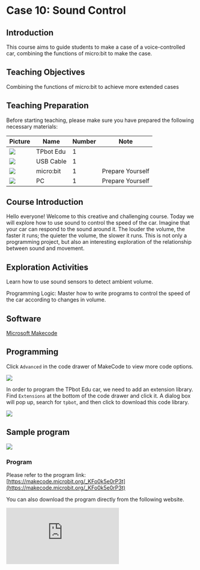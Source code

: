 ﻿---
sidebar_position: 10
sidebar_label: Sound Control
---

# Case 10: Sound Control

## Introduction

This course aims to guide students to make a case of a voice-controlled car, combining the functions of micro:bit to make the case.

## Teaching Objectives

Combining the functions of micro:bit to achieve more extended cases

## Teaching Preparation

Before starting teaching, please make sure you have prepared the following necessary materials:

| Picture | Name | Number | Note |
|---|---|---|---|
| ![](https://wiki-media-ef.oss-cn-hongkong.aliyuncs.com/docs/microbit/microbit-smart-car/microbit-tpbot-edu/TPBot_tianpeng_edu.png)| TPbot Edu | 1 |   |
| ![](https://wiki-media-ef.oss-cn-hongkong.aliyuncs.com/docs/microbit/interesting-case/cutebot-fun-football-game-kit/cases-libraries/images/USB-data-cable.png) | USB Cable | 1 |   |
| ![](https://wiki-media-ef.oss-cn-hongkong.aliyuncs.com/docs/microbit/interesting-case/cutebot-fun-football-game-kit/cases-libraries/images/microbit.png) | micro:bit | 1 | Prepare Yourself |
| ![](https://wiki-media-ef.oss-cn-hongkong.aliyuncs.com/docs/microbit/interesting-case/cutebot-fun-football-game-kit/cases-libraries/images/pc.png) | PC | 1 | Prepare Yourself |

## Course Introduction

Hello everyone! Welcome to this creative and challenging course. Today we will explore how to use sound to control the speed of the car. Imagine that your car can respond to the sound around it. The louder the volume, the faster it runs; the quieter the volume, the slower it runs. This is not only a programming project, but also an interesting exploration of the relationship between sound and movement.

## Exploration Activities

Learn how to use sound sensors to detect ambient volume.

Programming Logic: Master how to write programs to control the speed of the car according to changes in volume.

## Software

[Microsoft Makecode](https://makecode.microbit.org/#)

## Programming

Click `Advanced` in the code drawer of MakeCode to view more code options.

![](https://wiki-media-ef.oss-cn-hongkong.aliyuncs.com/docs/microbit/interesting-case/classroom-science-pack/images/classroom-science-pack-add-extensions-02.png)

In order to program the TPbot Edu car, we need to add an extension library. Find `Extensions` at the bottom of the code drawer and click it. A dialog box will pop up, search for `tpbot`, and then click to download this code library.

![](https://wiki-media-ef.oss-cn-hongkong.aliyuncs.com/docs/microbit/microbit-smart-car/microbit-tpbot/images/TPBot_tianpeng_case_01_03.png)

## Sample program

![](https://wiki-media-ef.oss-cn-hongkong.aliyuncs.com/i18n/en/docusaurus-plugin-content-docs/current/microbit/microbit-smart-car/microbit-tpbot-edu/TPBot_tianpeng_edu_case_10_07.png)

### Program

Please refer to the program link: [https://makecode.microbit.org/_KFo0k5e0rP3t](https://makecode.microbit.org/_KFo0k5e0rP3t)

You can also download the program directly from the following website.

<div
    style={{
        position: 'relative',
        paddingBottom: '60%',
        overflow: 'hidden',
    }}
>
    <iframe
        src="https://makecode.microbit.org/_KFo0k5e0rP3t"
        frameborder="0"
        sandbox="allow-popups allow-forms allow-scripts allow-same-origin"
        style={{
            position: 'absolute',
            width: '100%',
            height: '100%',
        }}
    />
</div>


## Conclusion

The car automatically adjusts its speed based on the loudness of the sound.

## Extended Knowledge

**How Sound Propagates**
Sound is a mechanical wave that propagates through a medium, such as air, water, or solids. Here are the basic principles of sound propagation:

1. Vibration of the sound source
The propagation of sound begins with the vibration of the sound source. When an object vibrates, it causes the surrounding medium, such as air molecules, to vibrate as well. These vibrations spread outward in the form of waves.

2. Propagation in a medium
Sound requires a medium to propagate because sound waves are interactions between particles in the medium. In gases, such as air, these particles are separated, while in liquids and solids, the particles are more closely connected.

3. Compression and rarefaction
When a sound source vibrates, it causes the particles in the medium to be compressed (pushed closer) and rarefaction (pulled farther apart). This pattern of compression and rarefaction forms a sound wave.

4. Longitudinal waves
A sound wave is a longitudinal wave, which means that the vibration direction of the medium particles is the same as the direction of the wave's propagation. For example, in air, when sound waves travel, the air particles vibrate up and down, while the sound waves travel forward.

5. Wave Speed and Frequency
The speed at which sound waves travel depends on the properties of the medium, such as density and elasticity. Sound waves travel fastest in solids, followed by liquids, and slowest in gases. The frequency of a sound wave determines the pitch of the sound; the higher the frequency, the higher the pitch.

6. Reflection, Refraction, and Diffraction
When sound waves encounter obstacles or pass through the boundaries of different media, they can be reflected, refracted, or diffracted. Reflection is the phenomenon that sound waves bounce back after encountering obstacles; refraction is the phenomenon that sound waves change direction when they change speed when they enter from one medium into another; and diffraction is the phenomenon that sound waves continue to propagate around small holes or obstacles when they encounter them.

7. Human Ear Perception
When sound waves reach the human ear, they cause the eardrum to vibrate. These vibrations are transmitted to the inner ear through the bones and fluid in the ear, stimulating hair cells, and ultimately converted into nerve signals that are recognized as sound by the brain.

The propagation of sound is a complex process that involves multiple physical, physiological, and psychological levels. Understanding how sound travels helps us better understand sound technology, such as speakers, microphones, and sonar systems.
